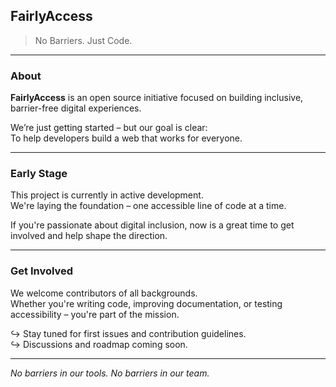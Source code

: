 ## FairlyAccess

> No Barriers. Just Code.

---

### About

**FairlyAccess** is an open source initiative focused on building inclusive, barrier-free digital experiences.

We’re just getting started &#8211; but our goal is clear:  
To help developers build a web that works for everyone.

---

### Early Stage

This project is currently in active development.  
We're laying the foundation &#8211; one accessible line of code at a time.

If you're passionate about digital inclusion, now is a great time to get involved and help shape the direction.

---

### Get Involved

We welcome contributors of all backgrounds.  
Whether you're writing code, improving documentation, or testing accessibility &#8211; you're part of the mission.

&#8618; Stay tuned for first issues and contribution guidelines.  
&#8618; Discussions and roadmap coming soon.

---

_No barriers in our tools. No barriers in our team._
